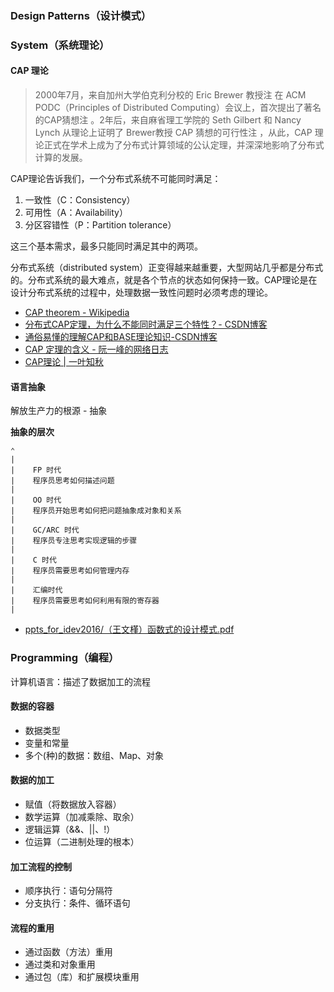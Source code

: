 ### Design Patterns（设计模式）

### System（系统理论）

#### CAP 理论

> 2000年7月，来自加州大学伯克利分校的 Eric Brewer 教授注 在 ACM PODC（Principles of Distributed Computing）会议上，首次提出了著名的CAP猜想注 。2年后，来自麻省理工学院的 Seth Gilbert 和 Nancy Lynch 从理论上证明了 Brewer教授 CAP 猜想的可行性注 ，从此，CAP 理论正式在学术上成为了分布式计算领域的公认定理，并深深地影响了分布式计算的发展。

CAP理论告诉我们，一个分布式系统不可能同时满足：

1. 一致性（C：Consistency）
2. 可用性（A：Availability）
3. 分区容错性（P：Partition tolerance）

这三个基本需求，最多只能同时满足其中的两项。

分布式系统（distributed system）正变得越来越重要，大型网站几乎都是分布式的。分布式系统的最大难点，就是各个节点的状态如何保持一致。CAP理论是在设计分布式系统的过程中，处理数据一致性问题时必须考虑的理论。

- [CAP theorem - Wikipedia](https://en.wikipedia.org/wiki/CAP_theorem)
- [分布式CAP定理，为什么不能同时满足三个特性？- CSDN博客](https://blog.csdn.net/yeyazhishang/article/details/80758354)
- [通俗易懂的理解CAP和BASE理论知识-CSDN博客](https://blog.csdn.net/qq_19348391/article/details/83109030)
- [CAP 定理的含义 - 阮一峰的网络日志](https://www.ruanyifeng.com/blog/2018/07/cap.html)
- [CAP理论 | 一叶知秋](https://lushunjian.github.io/blog/2018/06/20/CAP%E7%90%86%E8%AE%BA/)


#### 语言抽象
解放生产力的根源 - 抽象

**抽象的层次**

```
⌃
|   
|    FP 时代
|    程序员思考如何描述问题
|    
|    OO 时代
|    程序员开始思考如何把问题抽象成对象和关系
|    
|    GC/ARC 时代
|    程序员专注思考实现逻辑的步骤
|    
|    C 时代
|    程序员需要思考如何管理内存
|    
|    汇编时代
|    程序员需要思考如何利用有限的寄存器
| 
```  


- [ppts_for_idev2016/（王文槿）函数式的设计模式.pdf](https://github.com/devlinkcn/ppts_for_idev2016/blob/master/PDF/%EF%BC%88%E7%8E%8B%E6%96%87%E6%A7%BF%EF%BC%89%E5%87%BD%E6%95%B0%E5%BC%8F%E7%9A%84%E8%AE%BE%E8%AE%A1%E6%A8%A1%E5%BC%8F.pdf)


### Programming（编程）

计算机语言：描述了数据加工的流程

#### 数据的容器
* 数据类型
* 变量和常量
* 多个(种)的数据：数组、Map、对象

#### 数据的加工

* 赋值（将数据放入容器）
* 数学运算（加减乘除、取余）
* 逻辑运算（&&、||、!）
* 位运算（二进制处理的根本）

#### 加工流程的控制

* 顺序执行：语句分隔符
* 分支执行：条件、循环语句

#### 流程的重用

*  通过函数（方法）重用
*  通过类和对象重用
*  通过包（库）和扩展模块重用